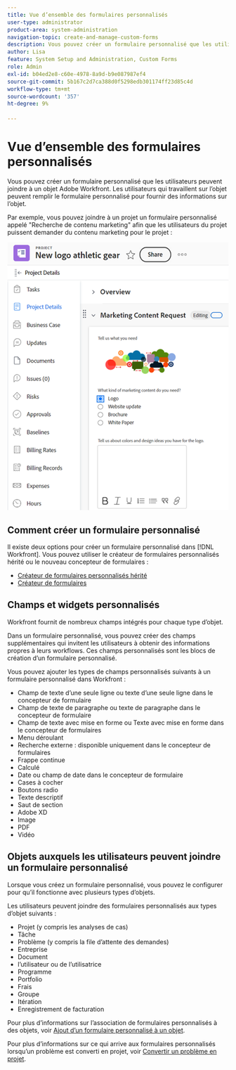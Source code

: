 ```yaml
---
title: Vue d’ensemble des formulaires personnalisés
user-type: administrator
product-area: system-administration
navigation-topic: create-and-manage-custom-forms
description: Vous pouvez créer un formulaire personnalisé que les utilisateurs peuvent joindre à un objet Adobe Workfront. Les utilisateurs qui travaillent sur l’objet peuvent remplir le formulaire personnalisé pour fournir des informations sur l’objet.
author: Lisa
feature: System Setup and Administration, Custom Forms
role: Admin
exl-id: b04ed2e8-c60e-4978-8a9d-b9e087987ef4
source-git-commit: 5b167c2d7ca388d0f5298edb301174ff23d85c4d
workflow-type: tm+mt
source-wordcount: '357'
ht-degree: 9%

---
```


# Vue d’ensemble des formulaires personnalisés

<!--Audited: 12/2023-->

Vous pouvez créer un formulaire personnalisé que les utilisateurs peuvent joindre à un objet Adobe Workfront. Les utilisateurs qui travaillent sur l’objet peuvent remplir le formulaire personnalisé pour fournir des informations sur l’objet.

Par exemple, vous pouvez joindre à un projet un formulaire personnalisé appelé &quot;Recherche de contenu marketing&quot; afin que les utilisateurs du projet puissent demander du contenu marketing pour le projet :

![](assets/see-image-details-page.png)

## Comment créer un formulaire personnalisé

Il existe deux options pour créer un formulaire personnalisé dans [!DNL Workfront]. Vous pouvez utiliser le créateur de formulaires personnalisés hérité ou le nouveau concepteur de formulaires :

* [Créateur de formulaires personnalisés hérité](/help/quicksilver/administration-and-setup/customize-workfront/create-manage-custom-forms/use-the-custom-form-builder.md)
* [Créateur de formulaires](/help/quicksilver/administration-and-setup/customize-workfront/create-manage-custom-forms/form-designer/form-designer-toc.md)

## Champs et widgets personnalisés

Workfront fournit de nombreux champs intégrés pour chaque type d’objet.

Dans un formulaire personnalisé, vous pouvez créer des champs supplémentaires qui invitent les utilisateurs à obtenir des informations propres à leurs workflows. Ces champs personnalisés sont les blocs de création d’un formulaire personnalisé.

Vous pouvez ajouter les types de champs personnalisés suivants à un formulaire personnalisé dans Workfront :

* Champ de texte d’une seule ligne ou texte d’une seule ligne dans le concepteur de formulaire
* Champ de texte de paragraphe ou texte de paragraphe dans le concepteur de formulaire
* Champ de texte avec mise en forme ou Texte avec mise en forme dans le concepteur de formulaires
* Menu déroulant
* Recherche externe : disponible uniquement dans le concepteur de formulaires
* Frappe continue
* Calculé
* Date ou champ de date dans le concepteur de formulaire
* Cases à cocher
* Boutons radio
* Texte descriptif
* Saut de section
* Adobe XD
* Image
* PDF
* Vidéo

## Objets auxquels les utilisateurs peuvent joindre un formulaire personnalisé

Lorsque vous créez un formulaire personnalisé, vous pouvez le configurer pour qu’il fonctionne avec plusieurs types d’objets.

Les utilisateurs peuvent joindre des formulaires personnalisés aux types d’objet suivants :

* Projet (y compris les analyses de cas)
* Tâche
* Problème (y compris la file d’attente des demandes)
* Entreprise
* Document
* l’utilisateur ou de l’utilisatrice
* Programme
* Portfolio
* Frais
* Groupe
* Itération
* Enregistrement de facturation

Pour plus d’informations sur l’association de formulaires personnalisés à des objets, voir [Ajout d’un formulaire personnalisé à un objet](../../../workfront-basics/work-with-custom-forms/add-a-custom-form-to-an-object.md).

Pour plus d’informations sur ce qui arrive aux formulaires personnalisés lorsqu’un problème est converti en projet, voir [Convertir un problème en projet](/help/quicksilver/manage-work/issues/convert-issues/convert-issue-to-project.md).



